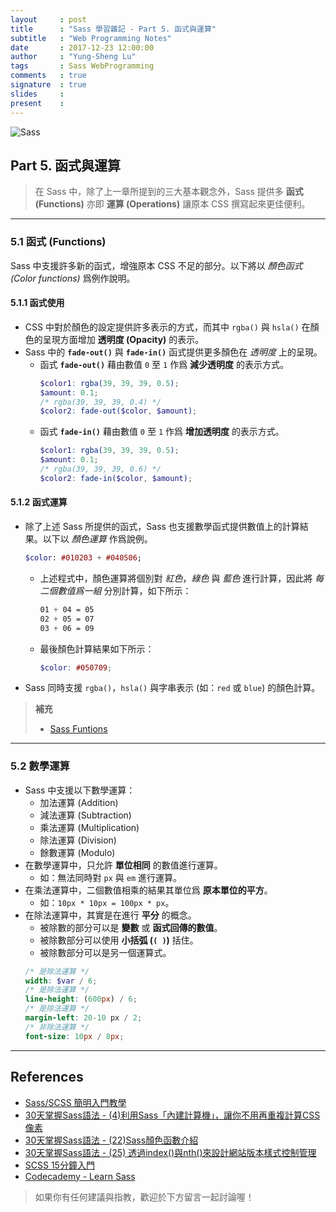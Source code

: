 ```yaml
---
layout     : post
title      : "Sass 學習雜記 - Part 5. 函式與運算"
subtitle   : "Web Programming Notes"
date       : 2017-12-23 12:00:00
author     : "Yung-Sheng Lu"
tags       : Sass WebProgramming
comments   : true
signature  : true
slides     : 
present    : 
---
```


![Sass](https://i.imgur.com/7vx71Hx.png)

## Part 5. 函式與運算

> 在 Sass 中，除了上一章所提到的三大基本觀念外，Sass 提供多 **函式 (Functions)** 亦即 **運算 (Operations)** 讓原本 CSS 撰寫起來更佳便利。

---

### 5.1 函式 (Functions)

Sass 中支援許多新的函式，增強原本 CSS 不足的部分。以下將以 *顏色函式 (Color functions)* 爲例作說明。

#### 5.1.1 函式使用

* CSS 中對於顏色的設定提供許多表示的方式，而其中 `rgba()` 與 `hsla()` 在顏色的呈現方面增加 **透明度 (Opacity)** 的表示。
* Sass 中的 **`fade-out()`** 與 **`fade-in()`** 函式提供更多顏色在 *透明度* 上的呈現。
    * 函式 **`fade-out()`** 藉由數值 `0` 至 `1` 作爲 **減少透明度** 的表示方式。
        ```scss
        $color1: rgba(39, 39, 39, 0.5);
        $amount: 0.1;
        /* rgba(39, 39, 39, 0.4) */
        $color2: fade-out($color, $amount); 
        ```
    * 函式 **`fade-in()`** 藉由數值 `0` 至 `1` 作爲 **增加透明度** 的表示方式。
        ```scss
        $color1: rgba(39, 39, 39, 0.5);
        $amount: 0.1;
        /* rgba(39, 39, 39, 0.6) */
        $color2: fade-in($color, $amount); 
        ```

#### 5.1.2 函式運算

* 除了上述 Sass 所提供的函式，Sass 也支援數學函式提供數值上的計算結果。以下以 *顏色運算* 作爲說例。
    ```sass
    $color: #010203 + #040506;
    ```
    * 上述程式中，顏色運算將個別對 *紅色*，*綠色* 與 *藍色* 進行計算，因此將 *每二個數值爲一組* 分別計算，如下所示：
        ```scss
        01 + 04 = 05
        02 + 05 = 07
        03 + 06 = 09
        ```
    * 最後顏色計算結果如下所示：
        ```scss
        $color: #050709;
        ```
* Sass 同時支援 `rgba()`，`hsla()` 與字串表示 (如：`red` 或 `blue`) 的顏色計算。


> **補充**
> * [Sass Funtions](http://sass-lang.com/documentation/Sass/Script/Functions.html)

---

### 5.2 數學運算

* Sass 中支援以下數學運算：
    * 加法運算 (Addition)
    * 減法運算 (Subtraction)
    * 乘法運算 (Multiplication)
    * 除法運算 (Division)
    * 餘數運算 (Modulo)
* 在數學運算中，只允許 **單位相同** 的數值進行運算。
    * 如：無法同時對 `px` 與 `em` 進行運算。
* 在乘法運算中，二個數值相乘的結果其單位爲 **原本單位的平方**。
    * 如：`10px * 10px = 100px * px`。
* 在除法運算中，其實是在進行 **平分** 的概念。
    * 被除數的部分可以是 **變數** 或 **函式回傳的數值**。
    * 被除數部分可以使用 **小括弧 (`( )`)** 括住。
    * 被除數部分可以是另一個運算式。
    ```scss
    /* 是除法運算 */
    width: $var / 6;
    /* 是除法運算 */
    line-height: (600px) / 6;
    /* 是除法運算 */
    margin-left: 20-10 px / 2;
    /* 非除法運算 */
    font-size: 10px / 8px;
    ```

---

## References

* [Sass/SCSS 簡明入門教學](http://blog.kdchang.cc/2016/10/11/sass-scss-tutorial-introduction/)
* [30天掌握Sass語法 - (4)利用Sass「內建計算機」，讓你不用再重複計算CSS像素](https://ithelp.ithome.com.tw/articles/10127521)
* [30天掌握Sass語法 - (22)Sass顏色函數介紹](https://ithelp.ithome.com.tw/articles/10134544)
* [30天掌握Sass語法 - (25) 透過index()與nth()來設計網站版本樣式控制管理](https://ithelp.ithome.com.tw/articles/10135991)
* [SCSS 15分鐘入門](http://eddychang.me/blog/others/91-scss-15-mins.html)
* [Codecademy - Learn Sass](https://www.codecademy.com/learn/learn-sass)

> 如果你有任何建議與指教，歡迎於下方留言一起討論喔！